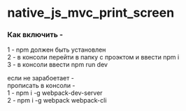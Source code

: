 # native_js_mvc_print_screen

### Как включить - 
1 - npm должен быть установлен <br/>
2 - в консоли перейти в папку с проэктом и ввести npm i <br/>
3 - в консоли ввести npm run dev <br/>

если не зарабоетает - <br/>
прописать в консоли - <br/>
1 - npm i -g webpack-dev-server <br/>
2 - npm i -g webpack webpack-cli <br/>

